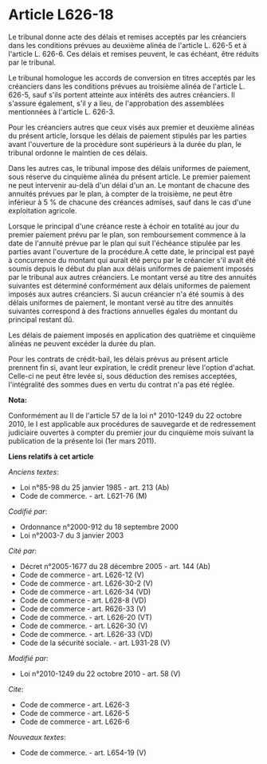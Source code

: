 # Article L626-18

Le tribunal donne acte des délais et remises acceptés par les créanciers dans les conditions prévues au deuxième alinéa de
l'article L. 626-5 et à l'article L. 626-6. Ces délais et remises peuvent, le cas échéant, être réduits par le tribunal. 

Le tribunal homologue les accords de conversion en titres acceptés par les créanciers dans les conditions prévues au
troisième alinéa de l'article L. 626-5, sauf s'ils portent atteinte aux intérêts des autres créanciers. Il s'assure
également, s'il y a lieu, de l'approbation des assemblées mentionnées à l'article L. 626-3. 

Pour les créanciers autres que ceux visés aux premier et deuxième alinéas du présent article, lorsque les délais de paiement
stipulés par les parties avant l'ouverture de la procédure sont supérieurs à la durée du plan, le tribunal ordonne le
maintien de ces délais. 

Dans les autres cas, le tribunal impose des délais uniformes de paiement, sous réserve du cinquième alinéa du présent
article. Le premier paiement ne peut intervenir au-delà d'un délai d'un an. Le montant de chacune des annuités prévues par le
plan, à compter de la troisième, ne peut être inférieur à 5 % de chacune des créances admises, sauf dans le cas d'une
exploitation agricole. 

Lorsque le principal d'une créance reste à échoir en totalité au jour du premier paiement prévu par le plan, son
remboursement commence à la date de l'annuité prévue par le plan qui suit l'échéance stipulée par les parties avant
l'ouverture de la procédure.A cette date, le principal est payé à concurrence du montant qui aurait été perçu par le
créancier s'il avait été soumis depuis le début du plan aux délais uniformes de paiement imposés par le tribunal aux autres
créanciers. Le montant versé au titre des annuités suivantes est déterminé conformément aux délais uniformes de paiement
imposés aux autres créanciers. Si aucun créancier n'a été soumis à des délais uniformes de paiement, le montant versé au
titre des annuités suivantes correspond à des fractions annuelles égales du montant du principal restant dû. 

Les délais de paiement imposés en application des quatrième et cinquième alinéas ne peuvent excéder la durée du plan. 

Pour les contrats de crédit-bail, les délais prévus au présent article prennent fin si, avant leur expiration, le crédit
preneur lève l'option d'achat. Celle-ci ne peut être levée si, sous déduction des remises acceptées, l'intégralité des sommes
dues en vertu du contrat n'a pas été réglée.

**Nota:**

Conformément au II de l'article 57 de la loi n° 2010-1249 du 22 octobre 2010, le I est applicable aux procédures de
sauvegarde et de redressement judiciaire ouvertes à compter du premier jour du cinquième mois suivant la publication de la
présente loi (1er mars 2011).

**Liens relatifs à cet article**

_Anciens textes_:

  - Loi n°85-98 du 25 janvier 1985 - art. 213 (Ab)
  - Code de commerce. - art. L621-76 (M)

_Codifié par_:

  - Ordonnance n°2000-912 du 18 septembre 2000
  - Loi n°2003-7 du 3 janvier 2003

_Cité par_:

  - Décret n°2005-1677 du 28 décembre 2005 - art. 144 (Ab)
  - Code de commerce - art. L626-12 (V)
  - Code de commerce - art. L626-30-2 (V)
  - Code de commerce - art. L626-34 (VD)
  - Code de commerce - art. L628-8 (VD)
  - Code de commerce - art. R626-33 (V)
  - Code de commerce. - art. L626-20 (VT)
  - Code de commerce. - art. L626-30 (V)
  - Code de commerce. - art. L626-33 (VD)
  - Code de la sécurité sociale. - art. L931-28 (V)

_Modifié par_:

  - Loi n°2010-1249 du 22 octobre 2010 - art. 58 (V)

_Cite_:

  - Code de commerce - art. L626-3
  - Code de commerce - art. L626-5
  - Code de commerce - art. L626-6

_Nouveaux textes_:

  - Code de commerce. - art. L654-19 (V)

